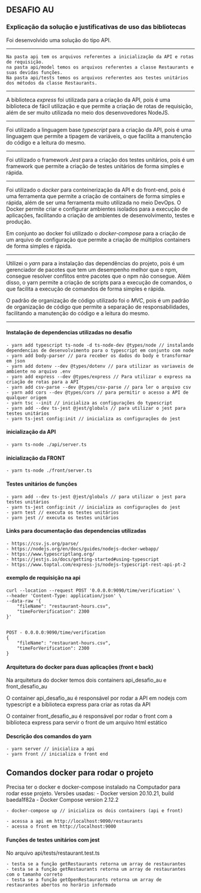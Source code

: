 ## DESAFIO AU

### Explicação da solução e justificativas de uso das bibliotecas
Foi desenvolvido uma solução do tipo API.

---

    Na pasta api tem os arquivos referentes a inicialização da API e rotas de requisição.
    na pasta api/model temos os arquivos referentes a classe Restaurants e suas devidas funções.
    Na pasta api/tests temos os arquivos referentes aos testes unitários dos métodos da classe Restaurants.

---

A biblioteca *express* foi utilizada para a criação da API, pois é uma biblioteca de fácil utilização e que permite a criação de rotas de requisição, além de ser muito utilizada no meio dos desenvovedores NodeJS.

---

Foi utilizado a linguagem base *typescript* para a criação da API, pois é uma linguagem que permite a tipagem de variáveis, o que facilita a manutenção do código e a leitura do mesmo.

---

Foi utilizado o framework *Jest* para a criação dos testes unitários, pois é um framework que permite a criação de testes unitários de forma simples e rápida.

---

Foi utilizado o *docker* para conteinerização da API e do front-end, pois é uma ferramenta que permite a criação de containers de forma simples e rápida, além de ser uma ferramenta muito utilizada no meio DevOps. O Docker permite criar e configurar ambientes isolados para a execução de aplicações, facilitando a criação de ambientes de desenvolvimento, testes e produção.

Em conjunto ao docker foi utilizado o *docker-compose* para a criação de um arquivo de configuração que permite a criação de múltiplos containers de forma simples e rápida.

---

Utilizei o *yarn* para a instalação das dependências do projeto, pois é um gerenciador de pacotes que tem um desempenho melhor que o npm, consegue resolver conflitos entre pacotes que o npm não consegue. Além disso, o yarn permite a criação de scripts para a execução de comandos, o que facilita a execução de comandos de forma simples e rápida.

O padrão de organização de código utilizado foi o *MVC*, pois é um padrão de organização de código que permite a separação de responsabilidades, facilitando a manutenção do código e a leitura do mesmo.

---

#### Instalação de dependencias utilizadas no desafio
    - yarn add typescript ts-node -d ts-node-dev @types/node // instalando dependencias de desenvolvimento para o typescript em conjunto com node
    - yarn add body-parser // para receber os dados do body e transformar em json
    - yarn add dotenv --dev @types/dotenv // para utilizar as variaveis de ambiente no arquivo .env
    - yarn add express --dev @types/express // Para utilizar o express na criação de rotas para a API
    - yarn add csv-parse --dev @types/csv-parse // para ler o arquivo csv
    - yarn add cors --dev @types/cors // para permitir o acesso a API de qualquer origem
    - yarn tsc --init // inicializa as configurações do typescript
    - yarn add --dev ts-jest @jest/globals // para utilizar o jest para testes unitários
    - yarn ts-jest config:init // inicializa as configurações do jest

#### inicialização da API
    - yarn ts-node ./api/server.ts

#### inicialização da FRONT
    - yarn ts-node ./front/server.ts


#### Testes unitários de funções
    - yarn add --dev ts-jest @jest/globals // para utilizar o jest para testes unitários
    - yarn ts-jest config:init // inicializa as configurações do jest
    - yarn test // executa os testes unitários
    - yarn jest // executa os testes unitários


#### Links para documentação das dependencias utilizadas
    - https://csv.js.org/parse/
    - https://nodejs.org/en/docs/guides/nodejs-docker-webapp/
    - https://www.typescriptlang.org/
    - https://jestjs.io/docs/getting-started#using-typescript
    - https://www.toptal.com/express-js/nodejs-typescript-rest-api-pt-2


#### exemplo de requisição na api
    curl --location --request POST '0.0.0.0:9090/time/verification' \
    --header 'Content-Type: application/json' \
    --data-raw '{
        "fileName": "restaurant-hours.csv",
        "timeForVerification": 2300
    }'


    POST - 0.0.0.0:9090/time/verification
    {
        "fileName": "restaurant-hours.csv",
        "timeForVerification": 2300
    }


#### Arquitetura do docker para duas aplicações (front e back)
Na arquitetura do docker temos dois containers api_desafio_au e front_desafio_au

O container api_desafio_au é responsável por rodar a API em nodejs com typescript e a biblioteca express para criar as rotas da API

O container front_desafio_au é responsável por rodar o front com a biblioteca express para servir o front de um arquivo html estático


#### Descrição dos comandos do yarn
    - yarn server // inicializa a api
    - yarn front // inicializa o front end


## Comandos docker para rodar o projeto
Precisa ter o docker e docker-compose instalado na Computador para rodar esse projeto.
Versões usadas:
    - Docker version 20.10.21, build baeda1f82a
    - Docker Compose version 2.12.2

    - docker-compose up // inicializa os dois containers (api e front)

    - acessa a api em http://localhost:9090/restaurants
    - acessa o front em http://localhost:9000


#### Funções de testes unitários com jest
  No arquivo api/tests/restaurant.test.ts

    - testa se a função getRestaurants retorna um array de restaurantes
    - testa se a função getRestaurants retorna um array de restaurantes com o tamanho correto
    - testa se a função getOpenRestaurants retorna um array de restaurantes abertos no horário informado


